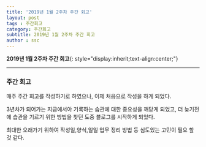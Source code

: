 ```yaml
---
title: '2019년 1월 2주차 주간 회고'  
layout: post  
tags : 주간회고
category: 주간회고
subtitle: 2019년 1월 2주차 주간 회고
author : ssc
---
```


**2019년 1월 2주차 주간 회고**{: style="display:inherit;text-align:center;"}

---

### 주간 회고

매주 주간 회고를 작성하기로 하였으나, 이제 처음으로 작성을 하게 되었다.

3년차가 되어가는 지금에서야 기록하는 습관에 대한 중요성을 깨닫게 되었고, 더 늦기전에 습관을 기르기 위한 방법을 찾던 도중 블로그를 시작하게 되었다.

최대한 오래가기 위하여 작성일,양식,일일 업무 정리 방법 등 심도있는 고민이 필요 할 것 같다.





